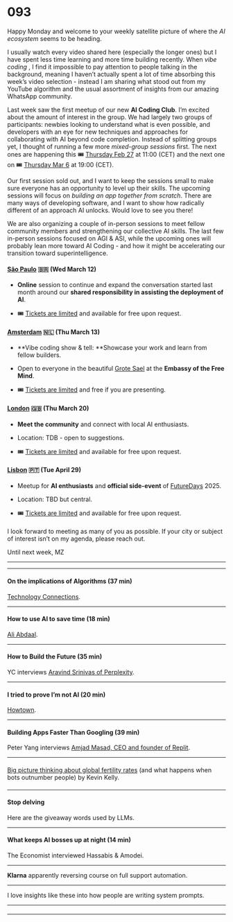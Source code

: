 # 093

Happy Monday and welcome to your weekly satellite picture of where the _AI ecosystem_ seems to be heading.

I usually watch every video shared here \(especially the longer ones\) but I have spent less time learning and more time building recently. When _vibe coding_ , I find it impossible to pay attention to people talking in the background, meaning I haven’t actually spent a lot of time absorbing this week’s video selection - instead I am sharing what stood out from my YouTube algorithm and the usual assortment of insights from our amazing WhatsApp community.

Last week saw the first meetup of our new **AI Coding Club**. I’m excited about the amount of interest in the group. We had largely two groups of participants: newbies looking to understand what is even possible, and developers with an eye for new techniques and approaches for collaborating with AI beyond code completion. Instead of splitting groups yet, I thought of running a few more _mixed-group sessions_ first. The next ones are happening this 🎟️ [Thursday Feb 27](https://lu.ma/ozk8a84b) at 11:00 \(CET\) and the next one on 🎟️ [Thursday Mar 6](https://lu.ma/2od0hbz0) at 19:00 \(CET\).

Our first session sold out, and I want to keep the sessions small to make sure everyone has an opportunity to level up their skills. The upcoming sessions will focus on _building an app together from scratch_. There are many ways of developing software, and I want to show how radically different of an approach AI unlocks. Would love to see you there\!

We are also organizing a couple of in-person sessions to meet fellow community members and strengthening our collective AI skills. The last few in-person sessions focused on AGI & ASI, while the upcoming ones will probably lean more toward AI Coding - and how it might be accelerating our transition toward superintelligence.

#### [São Paulo](https://lu.ma/cjupzmu0) 🇧🇷 \(Wed March 12\)

* **Online** session to continue and expand the conversation started last month around our **shared responsibility in assisting the deployment of AI**.

* 🎟️ [Tickets are limited](https://lu.ma/cjupzmu0) and available for free upon request.

#### [Amsterdam](https://lu.ma/6eks7dum) 🇳🇱 \(Thu March 13\)

* **Vibe coding show & tell: **Showcase your work and learn from fellow builders.

* Open to everyone in the beautiful [Grote Sael](https://embassyofthefreemind.com/en/plan-your-visit/about-the-museum/the-grote-sael) at the **Embassy of the Free Mind**.

* 🎟️ [Tickets are limited](https://lu.ma/6eks7dum) and free if you are presenting.

#### [London](https://lu.ma/arukpnaf) 🇬🇧 \(Thu March 20\)

* **Meet the community** and connect with local AI enthusiasts.

* Location: TDB - open to suggestions.

* 🎟️ [Tickets are limited](https://lu.ma/arukpnaf) and available for free upon request.

#### [Lisbon](https://lu.ma/r8csh3jd) 🇵🇹 \(Tue April 29\)

* Meetup for **AI enthusiasts** and **official side-event** of [FutureDays](https://futuredays.io) 2025.

* Location: TBD but central.

* 🎟️ [Tickets are limited](https://lu.ma/r8csh3jd) and available for free upon request.

####

I look forward to meeting as many of you as possible. If your city or subject of interest isn’t on my agenda, please reach out.

Until next week,
MZ

* * *

* * *

#### On the implications of Algorithms \(37 min\)

[Technology Connections](https://www.youtube.com/watch?v=QEJpZjg8GuA).

* * *

#### How to use AI to save time \(18 min\)

[Ali Abdaal](https://youtu.be/Qc6pdR8BhFA).

* * *

#### How to Build the Future \(35 min\)

YC interviews [Aravind Srinivas of Perplexity](https://youtu.be/SP7Ua8FKZN4).

* * *

#### I tried to prove I’m not AI \(20 min\)

[Howtown](https://www.youtube.com/watch?v=qO0WvudbO04).

* * *

#### Building Apps Faster Than Googling \(39 min\)

Peter Yang interviews [Amjad Masad, CEO and founder of Replit](https://www.youtube.com/watch?v=xoca0PSA8rA).

* * *

####

[Big picture thinking about global fertility rates](https://kk.org/thetechnium/the-handoff-to-bots/) \(and what happens when bots outnumber people\) by Kevin Kelly.

####

* * *

####

#### Stop delving

Here are the giveaway words used by LLMs.

* * *

#### What keeps AI bosses up at night \(14 min\)

The Economist interviewed Hassabis & Amodei.

* * *

**Klarna** apparently reversing course on full support automation.

* * *

I love insights like these into how people are writing system prompts.

* * *

####

* * *